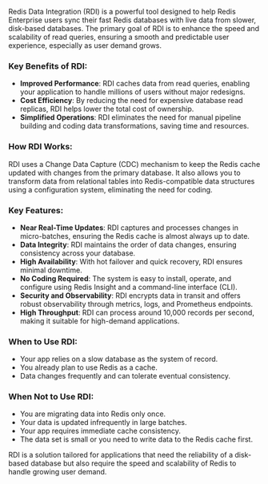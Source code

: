 Redis Data Integration (RDI) is a powerful tool designed to help Redis Enterprise users sync their fast Redis databases with live data from slower, disk-based databases. The primary goal of RDI is to enhance the speed and scalability of read queries, ensuring a smooth and predictable user experience, especially as user demand grows.

### Key Benefits of RDI:
- **Improved Performance**: RDI caches data from read queries, enabling your application to handle millions of users without major redesigns.
- **Cost Efficiency**: By reducing the need for expensive database read replicas, RDI helps lower the total cost of ownership.
- **Simplified Operations**: RDI eliminates the need for manual pipeline building and coding data transformations, saving time and resources.

### How RDI Works:
RDI uses a Change Data Capture (CDC) mechanism to keep the Redis cache updated with changes from the primary database. It also allows you to transform data from relational tables into Redis-compatible data structures using a configuration system, eliminating the need for coding.

### Key Features:
- **Near Real-Time Updates**: RDI captures and processes changes in micro-batches, ensuring the Redis cache is almost always up to date.
- **Data Integrity**: RDI maintains the order of data changes, ensuring consistency across your database.
- **High Availability**: With hot failover and quick recovery, RDI ensures minimal downtime.
- **No Coding Required**: The system is easy to install, operate, and configure using Redis Insight and a command-line interface (CLI).
- **Security and Observability**: RDI encrypts data in transit and offers robust observability through metrics, logs, and Prometheus endpoints.
- **High Throughput**: RDI can process around 10,000 records per second, making it suitable for high-demand applications.

### When to Use RDI:
- Your app relies on a slow database as the system of record.
- You already plan to use Redis as a cache.
- Data changes frequently and can tolerate eventual consistency.

### When Not to Use RDI:
- You are migrating data into Redis only once.
- Your data is updated infrequently in large batches.
- Your app requires immediate cache consistency.
- The data set is small or you need to write data to the Redis cache first.

RDI is a solution tailored for applications that need the reliability of a disk-based database but also require the speed and scalability of Redis to handle growing user demand.